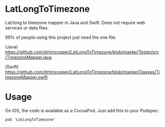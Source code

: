 # LatLongToTimezone
Lat/long to timezone mapper in Java and Swift. Does not require web services or data files.

99% of people using this project just need the one file:

(Java)
https://github.com/drtimcooper/LatLongToTimezone/blob/master/Tester/src/TimezoneMapper.java

(Swift)
https://github.com/drtimcooper/LatLongToTimezone/blob/master/Classes/TimezoneMapper.swift

# Usage

On iOS, the code is available as a CocoaPod.  Just add this to your Podspec:

```
pod 'LatLongToTimezone'
```

